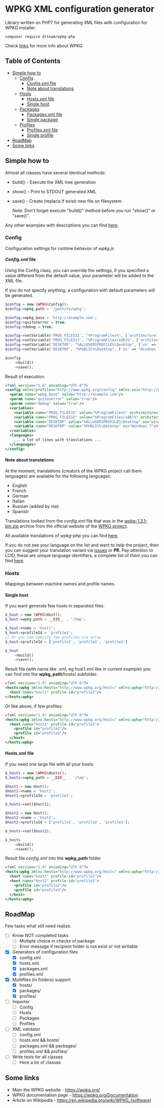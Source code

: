 # WPKG XML configuration generator

Library written on PHP7 for generating XML files with configuration for WPKG installer.

    composer require drteam/wpkg-php

Check [links](#some-links) for more info about WPKG.

## Table of Contents

- [Simple how to](#simple-how-to)
    - [Config](#config)
        - [Config.xml file](#configxml-file)
        - [Note about translations](#note-about-translations)
    - [Hosts](#hosts)
        - [Hosts.xml file](#hostsxml-file)
        - [Single host](#single-host)
    - [Packages](#packages)
        - [Packages.xml file](#packagesxml-file)
        - [Single package](#single-package)
    - [Profiles](#packages)
        - [Profiles.xml file](#profilesxml-file)
        - [Single profile](#single-profile)
- [RoadMap](#roadmap)
- [Some links](#some-links)

## Simple how to

Almost all classes have several identical methods:

* build() - Execute the XML tree generation
* show() - Print to STDOUT generated XML
* save() - Create (replace if exist) new file on filesystem


    Note: Don't forget execute "build()" method before you run "show()" or "save()".

Any other examples with descriptions you can find [here](extra).

### Config

Configuration settings for runtime behavior of *wpkg.js*

#### *Config.xml* file

Using the Config class, you can override the settings, if you specified
a value different from the default value, your parameter will be added
to the XML file.

If you do not specify anything, a configuration with default parameters
will be generated.

```php
$config = new \WPKG\Config();
$config->wpkg_path = '/path/to/wpkg';

$config->wpkg_base = 'http://example.com';
$config->quitonerror = true;
$config->debug = true;

$config->setVariable('PROG_FILES32', "%ProgramFiles%", ['architecture' => "x86"]);
$config->setVariable('PROG_FILES32', "%ProgramFiles(x86)%", ['architecture' => "x64"]);
$config->setVariable('DESKTOP', "%ALLUSERSPROFILE%\Desktop", ['os' => "windows xp"]);
$config->setVariable('DESKTOP', "%PUBLIC%\Desktop", ['os' => "Windows 7"]);

$config
    ->build()
    ->save();
```

Result of execution:

```xml
<?xml version="1.0" encoding="UTF-8"?>
<config xmlns:profiles="http://www.wpkg.org/config" xmlns:xsi="http://www.w3.org/2001/XMLSchema-instance" xsi:schemaLocation="http://www.wpkg.org/config xsd/config.xsd">
  <param name="wpkg_base" value="http://example.com"/>
  <param name="quitonerror" value="true"/>
  <param name="debug" value="true"/>
  <variables>
    <variable name="PROG_FILES32" value="%ProgramFiles%" architecture="x86"/>
    <variable name="PROG_FILES32" value="%ProgramFiles(x86)%" architecture="x64"/>
    <variable name="DESKTOP" value="%ALLUSERSPROFILE%\Desktop" os="windows xp"/>
    <variable name="DESKTOP" value="%PUBLIC%\Desktop" os="Windows 7"/>
  </variables>
  <languages>
    ... a lot of lines with translations ...
  </languages>
</config>
```

#### Note about translations

At the moment, translations (creators of the WPKG project call them languages) are available for the following languages:

* English
* French
* German
* Italian
* Russian (added by me)
* Spanish

Translations tooked from the *config.xml* file that was in the [wpkg-1.3.1-bin.zip](http://wpkg.org/files/stable/1.3.x/wpkg-1.3.1-bin.zip)
archive from the official website of the [WPKG project](https://wpkg.org/Download).

All available translations of *wpkg-php* you can find [here](src/Languages).

If you do not see your language on the list and want to help the project, then you
can suggest your translation variant via [issues](https://github.com/DrTeamRocks/wpkg-php/issues) or **PR**.
Pay attention to LCID, these are unique language identifiers, a complete list
of them you can find [here](http://www.microsoft.com/globaldev/reference/lcid-all.mspx).

### Hosts

Mappings between machine names and profile names.

#### Single host

If you want generate few hosts in separated files:

```php
$_host = new \WPKG\Host();
$_host->wpkg_path = __DIR__ . '/tmp';

$_host->name = 'host1';
$_host->profileId = 'profile1';
// Or you can specify few profiles via array
$_host->profileId = ['profile1', 'profile2', 'profile3']

$_host
    ->build()
    ->save();
```

Result file (with name like <name>.xml, eg host1.xml like in current example) you can find into the **wpkg_path**/hosts/ subfolder:

```xml
<?xml version="1.0" encoding="UTF-8"?>
<hosts:wpkg xmlns:hosts="http://www.wpkg.org/hosts" xmlns:wpkg="http://www.wpkg.org/wpkg" xmlns:xsi="http://www.w3.org/2001/XMLSchema-instance" xsi:schemaLocation="http://www.wpkg.org/hosts xsd/hosts.xsd">
  <host name="host1" profile-id="profile1"/>
</hosts:wpkg>
```

Or like above, if few profiles:

```xml
<?xml version="1.0" encoding="UTF-8"?>
<hosts:wpkg xmlns:hosts="http://www.wpkg.org/hosts" xmlns:wpkg="http://www.wpkg.org/wpkg" xmlns:xsi="http://www.w3.org/2001/XMLSchema-instance" xsi:schemaLocation="http://www.wpkg.org/hosts xsd/hosts.xsd">
  <host name="host1" profile-id="profile1">
    <profile id="profile2"/>
    <profile id="profile3"/>
  </host>
</hosts:wpkg>
```

#### Hosts.xml file

If you need one large file with all your hosts:

```php
$_hosts = new \WPKG\Hosts();
$_hosts->wpkg_path = __DIR__ . '/tmp';

$host1 = new Host();
$host1->name = 'host1';
$host1->profileId = 'profile1';

$_hosts->set($host1);

$host2 = new Host();
$host2->name = 'host2';
$host2->profileId = ['profile1', 'profile2', 'profile3'];

$_hosts->set($host2);

$_hosts
    ->build()
    ->save();
```

Result file *config.xml* into the **wpkg_path** folder

```xml
<?xml version="1.0" encoding="UTF-8"?>
<hosts:wpkg xmlns:hosts="http://www.wpkg.org/hosts" xmlns:wpkg="http://www.wpkg.org/wpkg" xmlns:xsi="http://www.w3.org/2001/XMLSchema-instance" xsi:schemaLocation="http://www.wpkg.org/hosts xsd/hosts.xsd">
  <host name="host1" profile-id="profile1"/>
  <host name="host2" profile-id="profile1">
    <profile id="profile2"/>
    <profile id="profile3"/>
  </host>
</hosts:wpkg>
```

## RoadMap

Few tasks what still need realize.

* [ ] Know NOT completed tasks
    * [ ] Multiple choice in checks of package
    * [ ] Error message if recipient folder is not exist or not writable
* [x] Generators of configuration files
    * [x] config.xml
    * [x] hosts.xml
    * [x] packages.xml
    * [x] profiles.xml
* [x] Multifiles (in folders) support
    * [x] hosts/
    * [x] packages/
    * [x] profiles/
* [ ] Importer
    * [ ] Config
    * [ ] Hosts
    * [ ] Packages
    * [ ] Profiles
* [ ] XML validator
    * [ ] config.xml
    * [ ] hosts.xml && hosts/
    * [ ] packages.xml && packages/
    * [ ] profiles.xml && profiles/
* [ ] Write tests for all classes
    * [ ] Here a lot of classes

## Some links

* Main the WPKG website - https://wpkg.org/
* WPKG documentation page - https://wpkg.org/Documentation
* Article on Wikipedia - https://en.wikipedia.org/wiki/WPKG_(software)
